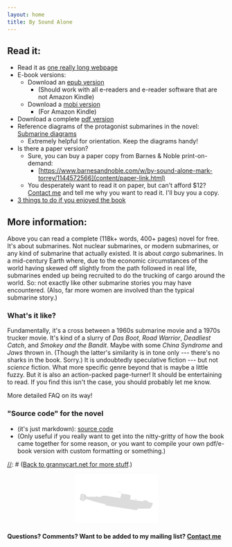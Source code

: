 ```yaml
---
layout: home
title: By Sound Alone
---
```


## Read it:
* Read it as [one really long webpage](content/html-download.html) 
* E-book versions:
	* Download an [epub version](content/epub-download.html)
		* (Should work with all e-readers and e-reader software that are not Amazon Kindle) 
	* Download a [mobi version](content/mobi-download.html)
		* (For Amazon Kindle) 
* Download a complete [pdf version](content/pdf-download.html)
* Reference diagrams of the protagonist submarines in the novel: [Submarine diagrams](content/diagrams-download.html)
	* Extremely helpful for orientation. Keep the diagrams handy!
* Is there a paper version?
	* Sure, you can buy a paper copy from Barnes & Noble print-on-demand: 
		* [https://www.barnesandnoble.com/w/by-sound-alone-mark-torrey/1144572566](content/paper-link.html)
	* You desperately want to read it on paper, but can't afford $12? [Contact me](https://grannycart.net/contact) and tell me why you want to read it. I'll buy you a copy.
* [3 things to do if you enjoyed the book](content/what-to-do-if-you-enjoyed-the-book)

[//]: # (Removed this bullet 2024-01-13: Not ready to commit to a whole book yet? Here's a short story I'm working on that is set in the same universe, still with plenty of submarine action: Untitled Short Story 13k wordscontent/untitled-submarine-short-story.md)

## More information:
Above you can read a complete (118k+ words, 400+ pages) novel
for free. It's about submarines. Not nuclear submarines, or modern
submarines, or any kind of submarine that actually existed. It is about
_cargo_ submarines. In a mid-century Earth where, due to the economic
circumstances of the world having skewed off slightly from the path
followed in real life, submarines ended up being recruited to do the
trucking of cargo around the world. So: not exactly like other submarine
stories you may have encountered. (Also, far more women are involved
than the typical submarine story.)

### What's it like? 

Fundamentally, it's a cross between a 1960s submarine movie and a 1970s
trucker movie. It's kind of a slurry of _Das Boot_, _Road Warrior_,
_Deadliest Catch_, and _Smokey and the Bandit_. Maybe with some _China
Syndrome_ and _Jaws_ thrown in. (Though the latter's similarity is in
tone only --- there's no sharks in the book. Sorry.) It is undoubtedly
speculative fiction --- but not _science_ fiction. What more specific
genre beyond that is maybe a little fuzzy. But it is also an action-packed
page-turner! It should be entertaining to read. If you find this isn't
the case, you should probably let me know.

[//]: # (Should What's it like be more like the back cover text? The surface of the ocean has become a contested place. International shipping is forced undersea, carried out by submarines fitted for transporting cargo. Captain Sylvia Percy and her small crew run one such boat, the Prospect. They fight a daily battle to keep their rusting sub from dropping into the depths. It's just another grimy job until they find themselves pursued by a military submarine driven by some inexplicable violent purpose. To survive, the crew of the Prospect push the machine that is their home to the very edge of its capabilities, while still trying to make their delivery on time. With a heritage that is equal parts 1960s submarine movie and 1970s trucker movie, By Sound Alone revels in the power of confined spaces and the dangerous operations that have always been the meat of compelling submarine stories. But it also breaks new ground with a setting of a fictional world where submarines are a critical part of global logistics networks. Derived from science fiction themes but never deviating from a commitment to realistic mid-century submarine mechanics and operations, this story propels a page-turner of a plot through a cinematic environment from which you will not want to surface.)

More detailed FAQ on its way!

### "Source code" for the novel 
* (it's just markdown): [source code](http://github.com/grannycart/by-sound-alone_source/)
* (Only useful if you really want to get into the nitty-gritty of how the book came together for some reason, or you want to compile your own pdf/e-book version with custom formatting or something.)

[//]: # ([Back to grannycart.net for more stuff](http://grannycart.net/).)

[//]: # (Enable above link bank to grannycart only after grannycart is really built out as a serious thing. since I want to be able to send out the sub book link without sending out the grannycart link right at the moment.)

[//]: # (Eventually, when/if there is more than one story, this page should maybe be re-oriented towards the series, rather than the one book. Each story should just be part of this page.)
  
<center><img src="assets/images/Gnat-silhowhite.png"></center>

#### Questions? Comments? Want to be added to my mailing list? **[Contact me](https://grannycart.net/contact)**


